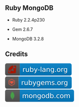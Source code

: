 Ruby MongoDB
------------

- Ruby 2.2.4p230

- Gem 2.6.7

- MongoDB 3.2.8

Credits
-------
[![image](
Credits/ruby-lang.org.svg?raw=true)](https://ruby-lang.org)  
[![image](
Credits/rubygems.org.svg?raw=true)](https://rubygems.org)  
[![image](
Credits/mongodb.com.svg?raw=true)](https://mongodb.com)  
